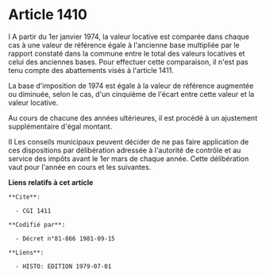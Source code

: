 # Article 1410

I  A partir du 1er janvier 1974, la valeur locative est comparée dans chaque cas à une valeur de référence égale à l'ancienne
base multipliée par le rapport constaté dans la commune entre le total des valeurs locatives et celui des anciennes bases.
Pour effectuer cette comparaison, il n'est pas tenu compte des abattements visés à l'article 1411.

La base d'imposition de 1974 est égale à la valeur de référence augmentée ou diminuée, selon le cas, d'un cinquième de
l'écart entre cette valeur et la valeur locative.

Au cours de chacune des années ultérieures, il est procédé à un ajustement supplémentaire d'égal montant.

II  Les conseils municipaux peuvent décider de ne pas faire application de ces dispositions par délibération adressée à
l'autorité de contrôle et au service des impôts avant le 1er mars de chaque année. Cette délibération vaut pour l'année en
cours et les suivantes.

**Liens relatifs à cet article**

	**Cite**:

	  - CGI 1411

	**Codifié par**:

	  - Décret n°81-866 1981-09-15

	**Liens**:

	  - HISTO: EDITION 1979-07-01
